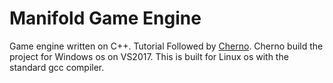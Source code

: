 # Manifold Game Engine
Game engine written on C++. Tutorial Followed by [Cherno](https://youtube.com/c/TheChernoProject). Cherno build the project for Windows os on VS2017. This is built for Linux os with the standard gcc compiler.